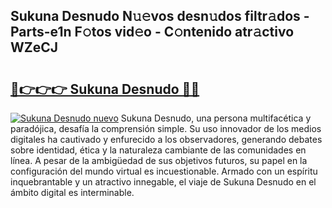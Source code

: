 ## Sukuna Desnudo N𝚞𝚎vos desn𝚞dos filtr𝚊dos - Parts-e1n F𝚘tos vid𝚎o - C𝚘ntenido atr𝚊ctivo WZeCJ

# <h2><a href="http://mbatgbj.tromn.icu/?c=Sukuna+Desnudo">🔗👉👉👉 Sukuna Desnudo 🔗🔗</a></h2>

[![Sukuna Desnudo nuevo](https://i.imgur.com/pEAQMta.gif)](http://mbatgbj.tromn.icu/?c=Sukuna+Desnudo)
Sukuna Desnudo, una persona multifacética y paradójica, desafía la comprensión simple. Su uso innovador de los medios digitales ha cautivado y enfurecido a los observadores, generando debates sobre identidad, ética y la naturaleza cambiante de las comunidades en línea. A pesar de la ambigüedad de sus objetivos futuros, su papel en la configuración del mundo virtual es incuestionable. Armado con un espíritu inquebrantable y un atractivo innegable, el viaje de Sukuna Desnudo en el ámbito digital es interminable.
